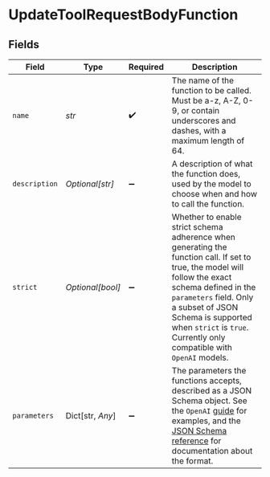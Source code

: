 # UpdateToolRequestBodyFunction


## Fields

| Field                                                                                                                                                                                                                                                                                             | Type                                                                                                                                                                                                                                                                                              | Required                                                                                                                                                                                                                                                                                          | Description                                                                                                                                                                                                                                                                                       |
| ------------------------------------------------------------------------------------------------------------------------------------------------------------------------------------------------------------------------------------------------------------------------------------------------- | ------------------------------------------------------------------------------------------------------------------------------------------------------------------------------------------------------------------------------------------------------------------------------------------------- | ------------------------------------------------------------------------------------------------------------------------------------------------------------------------------------------------------------------------------------------------------------------------------------------------- | ------------------------------------------------------------------------------------------------------------------------------------------------------------------------------------------------------------------------------------------------------------------------------------------------- |
| `name`                                                                                                                                                                                                                                                                                            | *str*                                                                                                                                                                                                                                                                                             | :heavy_check_mark:                                                                                                                                                                                                                                                                                | The name of the function to be called. Must be a-z, A-Z, 0-9, or contain underscores and dashes, with a maximum length of 64.                                                                                                                                                                     |
| `description`                                                                                                                                                                                                                                                                                     | *Optional[str]*                                                                                                                                                                                                                                                                                   | :heavy_minus_sign:                                                                                                                                                                                                                                                                                | A description of what the function does, used by the model to choose when and how to call the function.                                                                                                                                                                                           |
| `strict`                                                                                                                                                                                                                                                                                          | *Optional[bool]*                                                                                                                                                                                                                                                                                  | :heavy_minus_sign:                                                                                                                                                                                                                                                                                | Whether to enable strict schema adherence when generating the function call. If set to true, the model will follow the exact schema defined in the `parameters` field. Only a subset of JSON Schema is supported when `strict` is `true`. Currently only compatible with `OpenAI` models.         |
| `parameters`                                                                                                                                                                                                                                                                                      | Dict[str, *Any*]                                                                                                                                                                                                                                                                                  | :heavy_minus_sign:                                                                                                                                                                                                                                                                                | The parameters the functions accepts, described as a JSON Schema object. See the `OpenAI` [guide](https://platform.openai.com/docs/guides/function-calling) for examples, and the [JSON Schema reference](https://json-schema.org/understanding-json-schema/) for documentation about the format. |